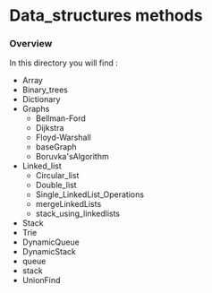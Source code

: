 # Data_structures methods 

### Overview 

In this directory you will find :
* Array
* Binary_trees
* Dictionary
* Graphs 
  - Bellman-Ford
  - Dijkstra
  - Floyd-Warshall
  - baseGraph
  - Boruvka'sAlgorithm
* Linked_list
   - Circular_list
   - Double_list
   - Single_LinkedList_Operations
   - mergeLinkedLists
   - stack_using_linkedlists
* Stack
* Trie
* DynamicQueue
* DynamicStack
* queue
* stack
* UnionFind
